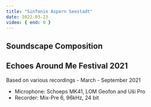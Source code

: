 ```yaml
---
title: "Sinfonie Aspern Seestadt"
date: 2022-03-23
video: { end: 0 }
---
```

## Soundscape Composition
## Echoes Around Me Festival 2021

Based on various recordings - March - September 2021

* Microphone: Schoeps MK41, LOM Geofon and Uši Pro
* Recorder: Mix-Pre 6, 96kHz, 24 bit
<!--
{{< vimeo "663353830?h=d197340ccf" >}}
-->

